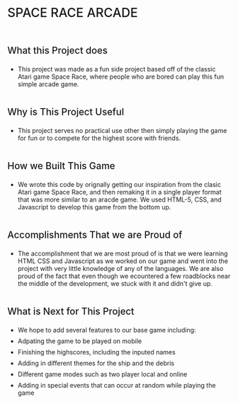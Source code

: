 <!DOCTYPE html>
<html>
	<head>
		<meta name="viewport" content="width=device-width, initial-scale=1">
		<style>
			/* color variables */
:root {
  --color-primary: #0c1440;
  --color-secondary: #0067f4; /* qoom blue */
  --color-navy: #0c1440;
  --color-blue: #0067f4;
  --color-orange: #F28729;
  --color-red: #E84855;
  --color-yellow: #F7C660;
  --color-green: #4da422;
  --color-purple: #9c3ce9;
  
  --color-gray-10: #f4f6f7;
  --color-gray-50: #ebebeb;
  --color-gray-100: #d7d7d7;
  --color-gray-200: #c2c3c4;
  --color-gray-300: #aeafb0;
  --color-gray-400: #9a9b9c;
  
  --color-blue-10: #e6f0fe;
  --color-blue-50: #cce1fd;
  --color-blue-100: #99c2fa;
  --color-blue-200: #66a3f8;
  --color-blue-300: #3285f6;
  --color-blue-500: #0052c3;
  --color-blue-600: #003d92;
  --color-blue-700: #002961;
  
  --color-secondary-10: #e6f0fe;
  --color-secondary-50: #cce1fd;
  --color-secondary-100: #99c2fa;
  --color-secondary-200: #66a3f8;
  --color-secondary-300: #3285f6;
  --color-secondary-500: #0052c3;
  --color-secondary-600: #003d92;
  --color-secondary-700: #002961;
  
  --color-red-10: #fdedee;
  --color-red-50: #fadadd;
  --color-red-100: #f6b6bb;
  --color-red-200: #f19199;
  --color-red-300: #ed6d77;
  
  --color-light-gray: #F4F6F7;
  --color-light-blue: #D8E6F2;
  
  
  /* text colors for light background */
  --text-dark-high: #212121;
  --text-dark-medium: #666666;
  --text-dark-disabled: #9E9E9E;

  /* text colors for dark background */
  --text-white-high: rgba(255,255,255,1);
  --text-white-medium: rgba(255,255,255,0.6);
  --text-white-disabled: rgba(255,255,255,0.38);
}

body {
	color: var(--text-dark-high);
	font-family: system-ui, sans-serif;
	font-size: 16px;
	font-weight: 300;
	margin:0;
	padding:0;
	text-rendering: optimizelegibility;
	width: 100%;
}

main {
	box-sizing: border-box;
	line-height: 1.25;
	margin: 0 auto 80px;
	max-width: 712px;
	padding: 0 16px;
}
h1,h2,h3,h4,h5,h6 {
	margin-block-start: 2em;
	margin-block-end: 1em;
}
/* title */
h1 {
  font-size: 2em;
  font-weight: 500;
  padding-bottom: 0.5em;
  border-bottom: 1px solid var(--text-dark-high);
}
h2 {
	font-size: 1.5em;
	font-weight: 500;
}
h3 {
	font-size: 1.17em;
	font-weight: 500;
}
h4 {
	font-size: 1em;
	font-weight: 500;
}
h5 {
	font-size: 0.83em;
	font-weight: 500;
}
h6 {
	font-size: 0.67em;
	font-weight: 500;
}

ul, ol {
	padding-inline-start: 18px;
}

ul > ul, ul > ol, ol > ol, ol > ul {
	padding-inline-start: 40px;
}
blockquote > p {
	margin-block-start: 0;
	margin-block-end: 0;
}

a {
	color: var(--color-blue);
}

p {
	hyphens: auto;
	line-height: 1.5;
	margin-block-start: 1.5em;
}
li {
	margin: 8px 0;
}
strong {
	font-weight: 500;
}

blockquote {
	background: var(--color-gray-10);
	border-left: 8px solid var(--text-dark-high);
	margin: 24px 0;
	padding: 16px 24px 16px;
}

hr {
	border:none;
	border-top:solid 1px var(--color-gray-400);
	margin-top: 2rem;
	margin-bottom: 2rem;
}

pre {
	background-color: var(--text-dark-high);
	border-radius: 8px;
	color: #fff;
	overflow: auto;
	padding: 16px 24px;
	tab-size: 2em;
}

code {
	background-color: var(--color-secondary-10);
	border-radius: 4px;
	color: var(--color-secondary);
	font-family: monospace;
	line-height: 20px;
	margin: 0;
	padding: 2px 6px;
	word-wrap: break-word;
}

pre > code {
	background: transparent;
	color: #fff;
	line-height: 1.5;
	padding:0;
}

table {
	border-collapse: collapse;
	margin-top: 32px;
	margin-bottom: 32px;
	padding: 0;
	width: 100%;
}
table tr {
	border-top: 1px solid var(--color-gray-100);
	margin: 0;
	padding: 0;
}
table thead tr {
	border-bottom: 1px solid var(--text-dark-high);
}

table tr th {
	font-weight: 500;
	margin: 0;
	padding: 8px 16px;
	text-align: left;
}
table tbody tr:nth-child(odd) {
	background-color: var(--color-gray-10);
}
table tbody tr:last-child {
	border-bottom: 1px solid var(--color-gray-100);
}
table tr td {
	margin: 0;
	padding: 8px 16px;
	text-align: left;
}

img {
	display: block;
	margin: 2rem 0;
	max-width: 100%;
}

button {
	border: 1px solid var(--color-secondary);
	background-color: var(--color-secondary);
	color: #fff;
	font-size: 16px;
	font-weight: 500;
	padding: 16px;
	border-radius: 0;
}
		</style>
	</head>
	<body>
		<main><h1>SPACE RACE ARCADE</h1>
<h2>What this Project does</h2>
<ul>
<li>This project was made as a fun side project based off of the classic Atari game Space Race, where people who are bored can play this fun simple arcade game.</li>
</ul>
<h2>Why is This Project Useful</h2>
<ul>
<li>This project serves no practical use other then simply playing the game for fun or to compete for the highest score with friends.</li>
</ul>
<h2>How we Built This Game</h2>
<ul>
<li>We wrote this code by orignally getting our inspiration from the clasic Atari game Space Race, and then remaking it in a single player format that was more similar to an aracde game. We used HTML-5, CSS, and Javascript to develop this game from the bottom up.</li>
</ul>
<h2>Accomplishments That we are Proud of</h2>
<ul>
<li>The accomplishment that we are most proud of is that we were learning HTML CSS and Javascript as we worked on our game and went into the project with very little knowledge of any of the languages. We are also proud of the fact that even though we ecountered a few roadblocks near the middle of the development, we stuck with it and didn't give up.</li>
</ul>
<h2>What is Next for This Project</h2>
<ul>
<li>We hope to add several features to our base game including:</li>
<li>Adpating the game to be played on mobile</li>
<li>Finishing the highscores, including the inputed names</li>
<li>Adding in different themes for the ship and the debris</li>
<li>Different game modes such as two player local and online</li>
<li>Adding in special events that can occur at random while playing the game</li>
</ul>
</main>
		<script src='/libs/renderer/src/mdcodify.js'></script>
	</body>
</html>